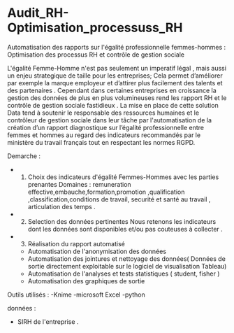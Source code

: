 # Audit_RH-Optimisation_processuss_RH

Automatisation des rapports sur l'égalité professionnelle femmes-hommes : Optimisation des processus RH et contrôle de gestion sociale

L'égalité Femme-Homme n'est pas seulement un imperatif légal , mais aussi un enjeu strategique de taille pour les entreprises; Cela permet d’améliorer par exemple la marque employeur et d’attirer plus facilement des talents et des partenaires .
Cependant dans certaines entreprises en croissance la gestion des données de plus en plus volumineuses rend les rapport RH et le contrôle de gestion sociale fastidieux .
La mise en place de cette solution Data tend à soutenir le responsable des ressources humaines et le contrôleur de gestion sociale dans leur tâche par l'automatisation de la création d’un  rapport diagnostique sur l’égalité professionnelle entre femmes et hommes au regard des indicateurs recommandés par le ministère du travail français tout en respectant les normes RGPD.

Demarche :

  - 1. Choix des indicateurs d'égalité Femmes-Hommes avec les parties prenantes
    Domaines : remuneration effective,embauche,formation,promotion ,qualification ,classification,conditions de travail,
securité et santé au travail , articulation des temps .

  - 2. Selection des données pertinentes
     Nous retenons les indicateurs dont les données sont       disponibles et/ou pas couteuses à collecter .

  - 3. Réalisation du rapport automatisé
    - Automatisation de l'anonymisation des données
    - Automatisation des jointures et nettoyage des données( Données de sortie directement exploitable sur le logiciel de visualisation Tableau) 
    - Automatisation de l'analyses et tests statistiques ( student, fisher )
    - Automatisation des graphiques de sortie 


Outils utilisés :
-Knime
-microsoft Excel
-python

données :
- SIRH de l'entreprise .

